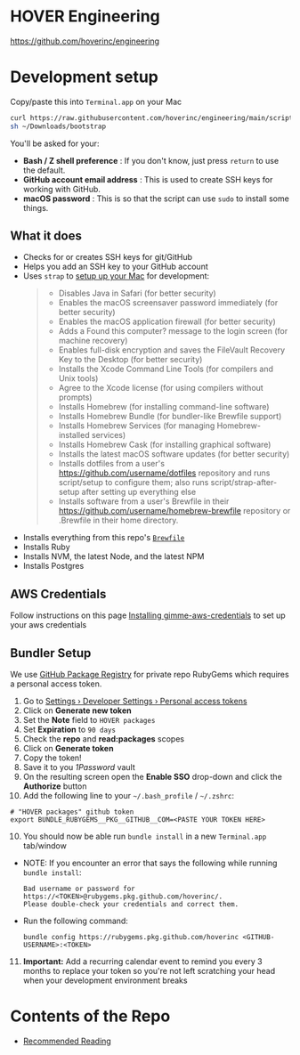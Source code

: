 # HOVER Engineering

https://github.com/hoverinc/engineering

# Development setup

Copy/paste this into `Terminal.app` on your Mac

```sh
curl https://raw.githubusercontent.com/hoverinc/engineering/main/script/bootstrap --output ~/Downloads/bootstrap
sh ~/Downloads/bootstrap
```

You'll be asked for your:

- **Bash / Z shell preference** : If you don't know, just press `return` to use the default.
- **GitHub account email address** : This is used to create SSH keys for working with GitHub.
- **macOS password** : This is so that the script can use `sudo` to install some things.

## What it does

- Checks for or creates SSH keys for git/GitHub
- Helps you add an SSH key to your GitHub account
- Uses `strap` to [setup up your Mac](https://github.com/MikeMcQuaid/strap#features) for development:
    > - Disables Java in Safari (for better security)
    > - Enables the macOS screensaver password immediately (for better security)
    > - Enables the macOS application firewall (for better security)
    > - Adds a Found this computer? message to the login screen (for machine recovery)
    > - Enables full-disk encryption and saves the FileVault Recovery Key to the Desktop (for better security)
    > - Installs the Xcode Command Line Tools (for compilers and Unix tools)
    > - Agree to the Xcode license (for using compilers without prompts)
    > - Installs Homebrew (for installing command-line software)
    > - Installs Homebrew Bundle (for bundler-like Brewfile support)
    > - Installs Homebrew Services (for managing Homebrew-installed services)
    > - Installs Homebrew Cask (for installing graphical software)
    > - Installs the latest macOS software updates (for better security)
    > - Installs dotfiles from a user's https://github.com/username/dotfiles repository and runs script/setup to configure them; also runs script/strap-after-setup after setting up everything else
    > - Installs software from a user's Brewfile in their https://github.com/username/homebrew-brewfile repository or .Brewfile in their home directory.
- Installs everything from this repo's [`Brewfile`](https://github.com/hoverinc/engineering/blob/main/Brewfile)
- Installs Ruby
- Installs NVM, the latest Node, and the latest NPM
- Installs Postgres


## AWS Credentials
Follow instructions on this page [Installing gimme-aws-credentials](https://hoverinc.atlassian.net/wiki/spaces/EN/pages/2790850693/Installing+gimme-aws-credentials) to set up your aws credentials

## Bundler Setup

We use [GitHub Package Registry](https://docs.github.com/en/packages/working-with-a-github-packages-registry/working-with-the-rubygems-registry) for private repo RubyGems which requires a personal access token.

1. Go to [Settings › Developer Settings › Personal access tokens](https://github.com/settings/tokens)
2. Click on **Generate new token**
3. Set the **Note** field to `HOVER packages`
4. Set **Expiration** to `90 days`
5. Check the **repo** and **read:packages** scopes
6. Click on **Generate token**
7. Copy the token!
8. Save it to you _1Password_ vault
8. On the resulting screen open the **Enable SSO** drop-down and click the **Authorize** button
9. Add the following line to your `~/.bash_profile` / `~/.zshrc`:
  ```
  # "HOVER packages" github token
  export BUNDLE_RUBYGEMS__PKG__GITHUB__COM=<PASTE YOUR TOKEN HERE>
  ```
10. You should now be able run `bundle install` in a new `Terminal.app` tab/window

* NOTE: If you encounter an error that says the following while running `bundle install`:

  ```
  Bad username or password for https://<TOKEN>@rubygems.pkg.github.com/hoverinc/.
  Please double-check your credentials and correct them.
  ```

* Run the following command:
  ```
  bundle config https://rubygems.pkg.github.com/hoverinc <GITHUB-USERNAME>:<TOKEN>
  ```

11. **Important:** Add a recurring calendar event to remind you every 3 months to replace your token so you're not left scratching your head when your development environment breaks

# Contents of the Repo

- [Recommended Reading](https://github.com/hoverinc/engineering/blob/main/recommended-reading)
